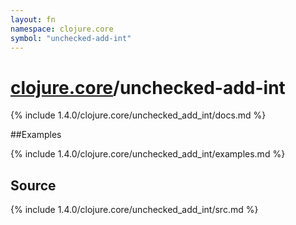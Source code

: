 ```yaml
---
layout: fn
namespace: clojure.core
symbol: "unchecked-add-int"
---
```


# [clojure.core](../)/unchecked-add-int

{% include 1.4.0/clojure.core/unchecked_add_int/docs.md %}

##Examples

{% include 1.4.0/clojure.core/unchecked_add_int/examples.md %}
## Source
{% include 1.4.0/clojure.core/unchecked_add_int/src.md %}

